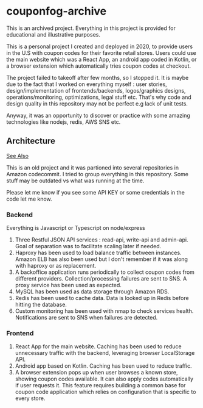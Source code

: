 # couponfog-archive

This is an archived project. Everything in this project is provided for
educational and illustrative purposes.

This is a personal project I created and deployed in 2020, to provide users in the U.S
with coupon codes for their favorite retail stores. Users could use
the main website which was a React App, an android app coded in Kotlin, or a browser extension which automatically tries coupon codes at checkout.

The project failed to takeoff after few months, so I stopped it. It is maybe due to
the fact that I worked on everything myself : user stories, design/implementation of frontends/backends, logos/graphics designs, operations/monitoring, optimizations, legal stuff etc. That's why code and design quality in this repository may not be
perfect e.g lack of unit tests.

Anyway, it was an opportunity to discover or practice with some amazing technologies
like nodejs, redis, AWS SNS etc.

## Architecture

[See Also](/backend/infra/doc/architecture.txt)

This is an old project and it was partioned into several repositories in Amazon codecommit. I tried to group everything in this repository. Some stuff may be outdated vs what was running at the time.

Please let me know if you see some API KEY or some credentials in the code let me know.

### Backend

Everything is Javascript or Typescript on node/express

1. Three Restful JSON API services : read-api, write-api and admin-api. Goal of separation was to facilitate scaling later if needed.
2. Haproxy has been used to load balance traffic between instances. Amazon ELB has also been used but I don't remember if it was along with haproxy or as replacement.
3. A backoffice application runs periodically to collect coupon codes from different providers. Collection/processing failures are sent to SNS. A proxy service has been used as expected.
4. MySQL has been used as data storage through Amazon RDS.
5. Redis has been used to cache data. Data is looked up in Redis before hitting the database.
6. Custom monitoring has been used with nmap to check services health. Notifications are sent to SNS when failures are detected.

### Frontend

1. React App for the main website. Caching has been used to reduce unnecessary traffic with the backend, leveraging browser LocalStorage API.
2. Android app based on Kotlin. Caching has been used to reduce traffic.
3. A browser extension pops up when user browses a known store, showing coupon codes available. It can also apply codes automatically if user requests it. This feature requires building a common base for coupon code application which relies on configuration that is specific to every store.